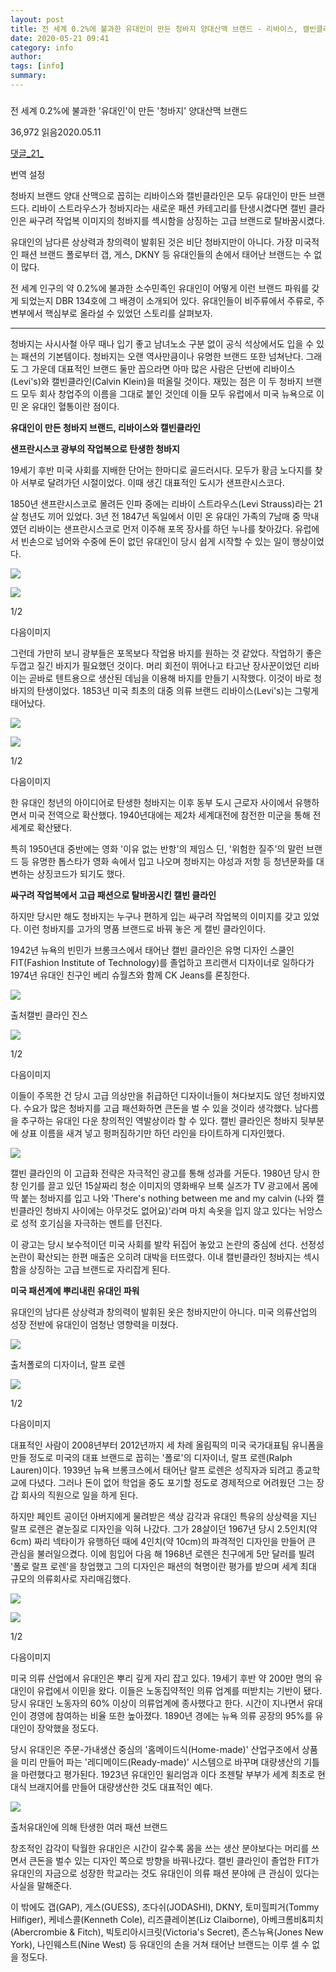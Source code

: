 ```yaml
---
layout: post
title: 전 세계 0.2%에 불과한 유대인이 만든 청바지 양대산맥 브랜드 - 리바이스, 캘빈클라인 
date: 2020-05-21 09:41
category: info
author: 
tags: [info]
summary: 
---
```



###   
전 세계 0.2%에 불과한 '유대인'이 만든 '청바지' 양대산맥 브랜드

36,972  읽음2020.05.11

[댓글_21_](https://1boon.kakao.com/interbiz/5eb8a08f977ee95a6ce1e3fd#comment)

번역 설정

청바지 브랜드 양대 산맥으로 꼽히는 리바이스와 캘빈클라인은 모두 유대인이 만든 브랜드다. 리바이 스트라우스가 청바지라는 새로운 패션 카테고리를 탄생시켰다면 캘빈 클라인은 싸구려 작업복 이미지의 청바지를 섹시함을 상징하는 고급 브랜드로 탈바꿈시켰다.

  

유대인의 남다른 상상력과 창의력이 발휘된 것은 비단 청바지만이 아니다. 가장 미국적인 패션 브랜드 폴로부터 갭, 게스, DKNY 등 유대인들의 손에서 태어난 브랜드는 수 없이 많다.

  

전 세계 인구의 약 0.2%에 불과한 소수민족인 유대인이 어떻게 이런 브랜드 파워를 갖게 되었는지 DBR 134호에 그 배경이 소개되어 있다. 유대인들이 비주류에서 주류로, 주변부에서 핵심부로 올라설 수 있었던 스토리를 살펴보자.

----------

청바지는 사시사철 아무 때나 입기 좋고 남녀노소 구분 없이 공식 석상에서도 입을 수 있는 패션의 기본템이다. 청바지는 오랜 역사만큼이나 유명한 브랜드 또한 넘쳐난다. 그래도 그 가운데 대표적인 브랜드 둘만 꼽으라면 아마 많은 사람은 단번에 리바이스(Levi's)와 캘빈클라인(Calvin Klein)을 떠올릴 것이다. 재밌는 점은 이 두 청바지 브랜드 모두 회사 창업주의 이름을 그대로 붙인 것인데 이들 모두 유럽에서 미국 뉴욕으로 이민 온 유대인 혈통이란 점이다.

  

**유대인이 만든 청바지 브랜드, 리바이스와 캘빈클라인**

**샌프란시스코 광부의 작업복으로 탄생한 청바지**

19세기 후반 미국 사회를 지배한 단어는 한마디로 골드러시다. 모두가 황금 노다지를 찾아 서부로 달려가던 시절이었다. 이때 생긴 대표적인 도시가 샌프란시스코다.  

  

1850년 샌프란시스코로 몰려든 인파 중에는 리바이 스트라우스(Levi Strauss)라는 21살 청년도 끼어 있었다. 3년 전 1847년 독일에서 이민 온 유대인 가족의 7남매 중 막내였던 리바이는 샌프란시스코로 먼저 이주해 포목 장사를 하던 누나를 찾아갔다. 유럽에서 빈손으로 넘어와 수중에 돈이 없던 유대인이 당시 쉽게 시작할 수 있는 일이 행상이었다.  

![](https://img1.daumcdn.net/thumb/S720x400/?scode=1boon&fname=https://t1.daumcdn.net/liveboard/interbiz/8959592da7734c1ba1337b079a088bff.JPG)

![](https://img1.daumcdn.net/thumb/S720x400/?scode=1boon&fname=https://t1.daumcdn.net/liveboard/interbiz/23e83236fa9541b9999e49895d1bf6da.jpg)

1/2

다음이미지

그런데 가만히 보니 광부들은 포목보다 작업용 바지를 원하는 것 같았다. 작업하기 좋은 두껍고 질긴 바지가 필요했던 것이다. 머리 회전이 뛰어나고 타고난 장사꾼이었던 리바이는 곧바로 텐트용으로 생산된 데님을 이용해 바지를 만들기 시작했다. 이것이 바로 청바지의 탄생이었다. 1853년 미국 최초의 대중 의류 브랜드 리바이스(Levi's)는 그렇게 태어났다.

![](https://img1.daumcdn.net/thumb/S720x960/?scode=1boon&fname=https://t1.daumcdn.net/liveboard/interbiz/0f7232b0291d4cf8a8806258627bdb72.png)

![](https://img1.daumcdn.net/thumb/S720x960/?scode=1boon&fname=https://t1.daumcdn.net/liveboard/interbiz/7d629619479c448bb0a13c409cbcb32d.png)

1/2

다음이미지

한 유대인 청년의 아이디어로 탄생한 청바지는 이후 동부 도시 근로자 사이에서 유행하면서 미국 전역으로 확산했다. 1940년대에는 제2차 세계대전에 참전한 미군을 통해 전 세계로 확산됐다.

  

특히 1950년대 중반에는 영화 '이유 없는 반항'의 제임스 딘, '위험한 질주'의 말런 브랜드 등 유명한 톱스타가 영화 속에서 입고 나오며 청바지는 야성과 저항 등 청년문화를 대변하는 상징코드가 되기도 했다.

  

**싸구려 작업복에서 고급 패션으로 탈바꿈시킨 캘빈 클라인**

하지만 당시만 해도 청바지는 누구나 편하게 입는 싸구려 작업복의 이미지를 갖고 있었다. 이런 청바지를 고가의 명품 브랜드로 바꿔 놓은 게 캘빈 클라인이다.  

  

1942년 뉴욕의 빈민가 브롱크스에서 태어난 캘빈 클라인은 유명 디자인 스쿨인 FIT(Fashion Institute of Technology)를 졸업하고 프리랜서 디자이너로 일하다가 1974년 유대인 친구인 베리 슈월츠와 함께 CK Jeans를 론칭한다.

![](https://img1.daumcdn.net/thumb/S720x720/?scode=1boon&fname=https://t1.daumcdn.net/liveboard/interbiz/7059d71722e34926a969e7a358b7a761.jpg)

출처캘빈 클라인 진스

![](https://img1.daumcdn.net/thumb/S720x720/?scode=1boon&fname=https://t1.daumcdn.net/liveboard/interbiz/879e9b290c7a4064ac71ecb1c4365316.jpg)

1/2

다음이미지

이들이 주목한 건 당시 고급 의상만을 취급하던 디자이너들이 쳐다보지도 않던 청바지였다. 수요가 많은 청바지를 고급 패션화하면 큰돈을 벌 수 있을 것이라 생각했다. 남다름을 추구하는 유대인 다운 창의적인 역발상이라 할 수 있다. 캘빈 클라인은 청바지 뒷부분에 상표 이름을 새겨 넣고 펑퍼짐하기만 하던 라인을 타이트하게 디자인했다.

![](https://img1.daumcdn.net/thumb/R720x0/?fname=https%3A%2F%2Ft1.daumcdn.net%2Fliveboard%2Finterbiz%2Fd44f441dad814e558d7bb17f505b56eb.jpg)

캘빈 클라인의 이 고급화 전략은 자극적인 광고를 통해 성과를 거둔다. 1980년 당시 한창 인기를 끌고 있던 15살짜리 청순 이미지의 영화배우 브룩 실즈가 TV 광고에서 몸에 딱 붙는 청바지를 입고 나와 'There's nothing between me and my calvin (나와 캘빈클라인 청바지 사이에는 아무것도 없어요)'라며 마치 속옷을 입지 않고 있다는 뉘앙스로 성적 호기심을 자극하는 멘트를 던진다.

  

이 광고는 당시 보수적이던 미국 사회를 발칵 뒤집어 놓았고 논란의 중심에 선다. 선정성 논란이 확산되는 한편 매출은 오히려 대박을 터뜨렸다. 이내 캘빈클라인 청바지는 섹시함을 상징하는 고급 브랜드로 자리잡게 된다.

  

**미국 패션계에 뿌리내린 유대인 파워**

유대인의 남다른 상상력과 창의력이 발휘된 옷은 청바지만이 아니다. 미국 의류산업의 성장 전반에 유대인이 엄청난 영향력을 미쳤다.

![](https://img1.daumcdn.net/thumb/S720x960/?scode=1boon&fname=https://t1.daumcdn.net/liveboard/interbiz/e15ff8ee35714d23a898275017fd287b.png)

출처폴로의 디자이너, 랄프 로렌

![](https://img1.daumcdn.net/thumb/S720x960/?scode=1boon&fname=https://t1.daumcdn.net/liveboard/interbiz/771790982de34caca7b69ca66da75c0b.jpg)

1/2

다음이미지

대표적인 사람이 2008년부터 2012년까지 세 차례 올림픽의 미국 국가대표팀 유니폼을 만들 정도로 미국의 대표 브랜드로 꼽히는 '폴로'의 디자이너, 랄프 로렌(Ralph Lauren)이다. 1939년 뉴욕 브롱크스에서 태어난 랄프 로렌은 성직자과 되려고 종교학교에 다녔다. 그러나 돈이 없어 학업을 중도 포기할 정도로 경제적으로 어려웠던 그는 장갑 회사의 직원으로 일을 하게 된다.

  

하지만 페인트 공이던 아버지에게 물려받은 색상 감각과 유대인 특유의 상상력을 지닌 랄프 로렌은 곁눈질로 디자인을 익혀 나갔다. 그가 28살이던 1967년 당시 2.5인치(약 6cm) 짜리 넥타이가 유행하던 때에 4인치(약 10cm)의 파격적인 디자인을 만들어 큰 관심을 불러일으켰다. 이에 힘입어 다음 해 1968년 로렌은 친구에게 5만 달러를 빌려 '폴로 랄프 로렌'을 창업했고 그의 디자인은 패션의 혁명이란 평가를 받으며 세계 최대 규모의 의류회사로 자리매김했다.

![](https://img1.daumcdn.net/thumb/S720x960/?scode=1boon&fname=https://t1.daumcdn.net/liveboard/interbiz/fac874338b2c406da98680154d371146.JPG)

![](https://img1.daumcdn.net/thumb/S720x960/?scode=1boon&fname=https://t1.daumcdn.net/liveboard/interbiz/a8a67ce8dd52402ea46845dbe1a3e8e0.jpg)

1/2

다음이미지

미국 의류 산업에서 유대인은 뿌리 깊게 자리 잡고 있다. 19세기 후반 약 200만 명의 유대인이 유럽에서 이민을 왔다. 이들은 노동집약적인 의류 업계를 떠받치는 기반이 됐다. 당시 유대인 노동자의 60% 이상이 의류업계에 종사했다고 한다. 시간이 지나면서 유대인이 경영에 참여하는 비율 또한 높아졌다. 1890년 경에는 뉴욕 의류 공장의 95%를 유대인이 장악했을 정도다.

  

당시 유대인은 주문-가내생산 중심의 '홈메이드식(Home-made)' 산업구조에서 상품을 미리 만들어 파는 '레디메이드(Ready-made)' 시스템으로 바꾸며 대량생산의 기틀을 마련했다고 평가된다. 1923년 유대인인 윌리엄과 이다 조젠탈 부부가 세계 최초로 현대식 브래지어를 만들어 대량생산한 것도 대표적인 예다.

![](https://img1.daumcdn.net/thumb/R720x0/?fname=https%3A%2F%2Ft1.daumcdn.net%2Fliveboard%2Finterbiz%2F5e833d554a094d5b9a0853ddfd1836e3.jpg)

출처유대인에 의해 탄생한 여러 패션 브랜드

창조적인 감각이 탁월한 유대인은 시간이 갈수록 몸을 쓰는 생산 분야보다는 머리를 쓰면서 큰돈을 벌수 있는 디자인 쪽으로 방향을 바꿔나갔다. 캘빈 클라인이 졸업한 FIT가 유대인의 자금으로 성장한 학교라는 것도 유대인이 의류 패션 분야에 큰 관심이 있다는 사실을 말해준다.

  

이 밖에도 갭(GAP), 게스(GUESS), 조다쉬(JODASHI), DKNY, 토미힐피거(Tommy Hilfiger), 케네스콜(Kenneth Cole), 리즈클레이본(Liz Claiborne), 아베크롬비&피치(Abercrombie & Fitch), 빅토리아시크릿(Victoria's Secret), 존스뉴욕(Jones New York), 나인웨스트(Nine West) 등 유대인의 손을 거쳐 태어난 브랜드는 이루 셀 수 없을 정도다.